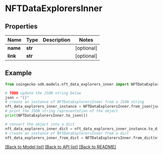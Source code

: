 # NFTDataExplorersInner


## Properties

Name | Type | Description | Notes
------------ | ------------- | ------------- | -------------
**name** | **str** |  | [optional] 
**link** | **str** |  | [optional] 

## Example

```python
from coingecko-sdk.models.nft_data_explorers_inner import NFTDataExplorersInner

# TODO update the JSON string below
json = "{}"
# create an instance of NFTDataExplorersInner from a JSON string
nft_data_explorers_inner_instance = NFTDataExplorersInner.from_json(json)
# print the JSON string representation of the object
print(NFTDataExplorersInner.to_json())

# convert the object into a dict
nft_data_explorers_inner_dict = nft_data_explorers_inner_instance.to_dict()
# create an instance of NFTDataExplorersInner from a dict
nft_data_explorers_inner_from_dict = NFTDataExplorersInner.from_dict(nft_data_explorers_inner_dict)
```
[[Back to Model list]](../README.md#documentation-for-models) [[Back to API list]](../README.md#documentation-for-api-endpoints) [[Back to README]](../README.md)



